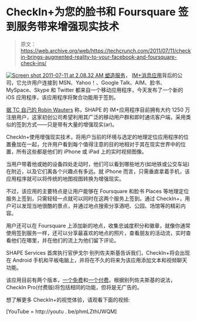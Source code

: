 # CheckIn+为您的脸书和 Foursquare 签到服务带来增强现实技术

> 原文：<https://web.archive.org/web/https://techcrunch.com/2011/07/11/checkin-brings-augmented-reality-to-your-facebook-and-foursquare-check-ins/>

[![](img/b63cabb5eef69c88f5249d06f636f6a0.png "Screen shot 2011-07-11 at 2.08.32 AM") ](https://web.archive.org/web/20230204185554/https://techcrunch.com/wp-content/uploads/2011/07/screen-shot-2011-07-11-at-2-08-32-am.png) [塑造服务](https://web.archive.org/web/20230204185554/http://www.shapeservices.com/en/index.php)， [IM+消息应用](https://web.archive.org/web/20230204185554/http://www.shapeservices.com/en/products/details.php?product=im&platform=none)背后的公司，它允许用户连接到 MSN、Yahoo！、Google Talk、AIM、脸书、MySpace、Skype 和 Twitter 都来自一个移动应用程序，今天发布了一个新的 iOS 应用程序，该应用程序将聚合功能用于签到。

[据 TC 自己的 Robin Wauters](https://web.archive.org/web/20230204185554/https://techcrunch.com/2011/07/04/shape-services-acquires-developer-of-fone-to-release-im-video-app/) 称，SHAPE 的 IM+应用程序目前拥有大约 1250 万注册用户，这家初创公司希望利用其广泛的移动用户群和即时通讯客户端，采用类似的签到方式——只是带有大量的增强现实(ar)。

CheckIn+使用增强现实技术，将用户当前的环境与选定的地理定位应用程序的位置叠加在一起，允许用户看到每个值得注意的目的地相对于其在现实世界中的位置，所有这些都是他们的 iPhone 或 iPad 上的实时视频图像。

当用户带着他或她的设备四处走动时，他们可以看到哪些地方(如地铁或公交车站)在附近，以及它们离各个兴趣点有多远。就 iPhone 而言，只需垂直拿着手机，该应用程序就可以将传统的地图视图转换为增强现实。

不过，该应用的主要特点是让用户能够在 Foursquare 和脸书 Places 等地理定位服务上签到，只需轻轻一点就可以同时在这两个服务上签到。通过 CheckIn+，用户可以发现当地很酷的景点，并通过地点搜索分享酒吧、公园、场馆等的精彩内容。

用户还可以在 Foursquare 上添加新的地点，收集忠诚度积分和徽章，就像你通常使用签到服务一样，还可以分享最喜欢的地点的照片，查看朋友的活动流，实时查看他们在哪里，并在他们的流上为他们留下评论。

SHAPE Services 首席执行官伊戈尔·别列佐夫斯基告诉我们，CheckIn+将会出现在 Android 手机和平板电脑上，并将在不久的将来为该应用添加文本和视频聊天功能。

该应用目前有两个版本，[一个免费](https://web.archive.org/web/20230204185554/http://itunes.apple.com/app/im/id435939015?mt=8)和[一个付费](https://web.archive.org/web/20230204185554/http://itunes.apple.com/app/im/id447334351?mt=8)。根据别列佐夫斯基的说法，CheckIn Pro(付费版)将包括相同的功能，但将是无广告的。

想了解更多 CheckIn+的视觉体验，请观看下面的视频:

[YouTube = http://youtu . be/phmLZthUWQM]